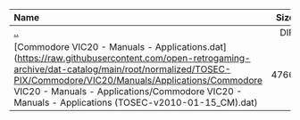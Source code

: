 |Name|Size|
|:---|---:|
|[..](../index.html)|DIR|
|[Commodore VIC20 - Manuals - Applications.dat](https://raw.githubusercontent.com/open-retrogaming-archive/dat-catalog/main/root/normalized/TOSEC-PIX/Commodore/VIC20/Manuals/Applications/Commodore VIC20 - Manuals - Applications/Commodore VIC20 - Manuals - Applications (TOSEC-v2010-01-15_CM).dat)|4766|
